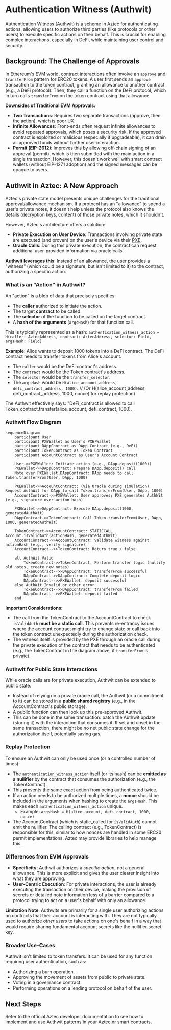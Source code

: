 # Authentication Witness (Authwit)

Authentication Witness (Authwit) is a scheme in Aztec for authenticating actions, allowing users to authorize third parties (like protocols or other users) to execute specific actions on their behalf. This is crucial for enabling complex interactions, especially in DeFi, while maintaining user control and security.

## Background: The Challenge of Approvals

In Ethereum's EVM world, contract interactions often involve an `approve` and `transferFrom` pattern for ERC20 tokens. A user first sends an `approve` transaction to the token contract, granting an allowance to another contract (e.g., a DeFi protocol). Then, they call a function on the DeFi protocol, which in turn calls `transferFrom` on the token contract using that allowance.

**Downsides of Traditional EVM Approvals:**
*   **Two Transactions**: Requires two separate transactions (approve, then the action), which is poor UX.
*   **Infinite Allowances**: Front-ends often request infinite allowances to avoid repeated approvals, which poses a security risk. If the approved contract is exploited or malicious (especially if upgradeable), it can drain all approved funds without further user interaction.
*   **Permit (EIP-2612)**: Improves this by allowing off-chain signing of an approval (permit), which is then submitted with the main action in a single transaction. However, this doesn't work well with smart contract wallets (without EIP-1271 adoption) and the signed messages can be opaque to users.

## Authwit in Aztec: A New Approach

Aztec's private state model presents unique challenges for the traditional approval/allowance mechanism. If a protocol has an "allowance" to spend a user's private notes, it doesn't help unless the protocol also knows the details (decryption keys, content) of those private notes, which it shouldn't.

However, Aztec's architecture offers a solution:
*   **Private Execution on User Device**: Transactions involving private state are executed (and proven) on the user's device via their [PXE](./../ExecutionEnvironment/PXE.md).
*   **Oracle Calls**: During this private execution, the contract can request additional user-provided information via oracle calls.

**Authwit leverages this**: Instead of an allowance, the user provides a "witness" (which could be a signature, but isn't limited to it) to the contract, authorizing a specific action.

### What is an "Action" in Authwit?

An "action" is a blob of data that precisely specifies:
*   The **caller** authorized to initiate the action.
*   The target **contract** to be called.
*   The **selector** of the function to be called on the target contract.
*   A **hash of the arguments** (`argsHash`) for that function call.

This is typically represented as a hash:
`authentication_witness_action = H(caller: AztecAddress, contract: AztecAddress, selector: Field, argsHash: Field)`

**Example**: Alice wants to deposit 1000 tokens into a DeFi contract. The DeFi contract needs to transfer tokens from Alice's account.
*   The `caller` would be the DeFi contract's address.
*   The `contract` would be the Token contract's address.
*   The `selector` would be the `transfer_selector`.
*   The `argsHash` would be `H(alice_account_address, defi_contract_address, 1000)`. // (Or H(alice_account_address, defi_contract_address, 1000, nonce) for replay protection)

The Authwit effectively says: "DeFi_contract is allowed to call Token_contract.transfer(alice_account, defi_contract, 1000).

### Authwit Flow Diagram

```mermaid
sequenceDiagram
    participant User
    participant PXEWallet as User's PXE/Wallet
    participant DAppContract as DApp Contract (e.g., DeFi)
    participant TokenContract as Token Contract
    participant AccountContract as User's Account Contract

    User->>PXEWallet: Initiate action (e.g., DApp.deposit(1000))
    PXEWallet->>DAppContract: Prepare DApp.deposit() call
    Note over PXEWallet,DAppContract: DApp needs to call Token.transferFrom(User, DApp, 1000)
    
    PXEWallet->>AccountContract: (Via Oracle during simulation) Request AuthWit for DApp to call Token.transferFrom(User, DApp, 1000)
    AccountContract->>PXEWallet: User approves; PXE generates AuthWit (e.g., signature over action hash)
    
    PXEWallet->>DAppContract: Execute DApp.deposit(1000, generatedAuthWit)
    DAppContract->>TokenContract: Call Token.transferFrom(User, DApp, 1000, generatedAuthWit)
    
    TokenContract->>AccountContract: STATICCALL Account.isValidAuth(actionHash, generatedAuthWit)
    AccountContract->>AccountContract: Validate witness against actionHash (e.g., verify signature)
    AccountContract-->>TokenContract: Return true / false
    
    alt AuthWit Valid
        TokenContract->>TokenContract: Perform transfer logic (nullify old notes, create new notes)
        TokenContract-->>DAppContract: transferFrom successful
        DAppContract->>DAppContract: Complete deposit logic
        DAppContract-->>PXEWallet: deposit successful
    else AuthWit Invalid or other error
        TokenContract-->>DAppContract: transferFrom failed
        DAppContract-->>PXEWallet: deposit failed
    end
```

**Important Considerations**: 
*   The call from the TokenContract to the AccountContract to check `isValidAuth` **must be a static call**. This prevents re-entrancy issues where the account contract might try to change state or call back into the token contract unexpectedly during the authorization check.
*   The witness itself is provided by the PXE through an oracle call during the private execution of the contract that needs to be authenticated (e.g., the TokenContract in the diagram above, if `transferFrom` is private).

### Authwit for Public State Interactions

While oracle calls are for private execution, Authwit can be extended to public state:
*   Instead of relying on a private oracle call, the Authwit (or a commitment to it) can be stored in a **public shared registry** (e.g., in the AccountContract's public storage).
*   A public function can then look up this pre-approved Authwit.
*   This can be done in the same transaction: batch the Authwit update (storing it) with the interaction that consumes it. If set and unset in the same transaction, there might be no net public state change for the authorization itself, potentially saving gas.

### Replay Protection

To ensure an Authwit can only be used once (or a controlled number of times):
*   The `authentication_witness_action` itself (or its hash) can be **emitted as a nullifier** by the contract that consumes the authorization (e.g., the TokenContract).
*   This prevents the same exact action from being authenticated twice.
*   If an action needs to be authorized multiple times, a **nonce** should be included in the arguments when hashing to create the `argsHash`. This makes each `authentication_witness_action` unique.
    *   Example: `argsHash = H(alice_account, defi_contract, 1000, nonce)`
*   The AccountContract (which is static_called for `isValidAuth`) cannot emit the nullifier. The calling contract (e.g., TokenContract) is responsible for this, similar to how nonces are handled in some ERC20 permit implementations. Aztec may provide libraries to help manage this.

### Differences from EVM Approvals

*   **Specificity**: Authwit authorizes a *specific action*, not a general allowance. This is more explicit and gives the user clearer insight into what they are approving.
*   **User-Centric Execution**: For private interactions, the user is already executing the transaction on their device, making the provision of secrets or detailed note information less of a barrier compared to a protocol trying to act on a user's behalf with only an allowance.

**Limitation Note**: Authwits are primarily for a single user authorizing actions on contracts that their account is interacting with. They are not typically used to authorize *other users* to take actions on one's behalf in a way that would require sharing fundamental account secrets like the nullifier secret key.

### Broader Use-Cases

Authwit isn't limited to token transfers. It can be used for any function requiring user authentication, such as:
*   Authorizing a burn operation.
*   Approving the movement of assets from public to private state.
*   Voting in a governance contract.
*   Performing operations on a lending protocol on behalf of the user.

## Next Steps

Refer to the official Aztec developer documentation to see how to implement and use Authwit patterns in your Aztec.nr smart contracts. 